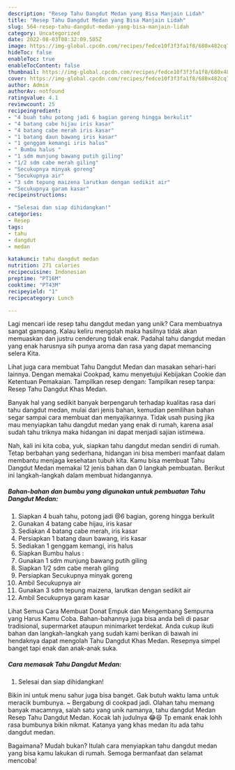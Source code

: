 ```yaml
---
description: "Resep Tahu Dangdut Medan yang Bisa Manjain Lidah"
title: "Resep Tahu Dangdut Medan yang Bisa Manjain Lidah"
slug: 564-resep-tahu-dangdut-medan-yang-bisa-manjain-lidah
category: Uncategorized
date: 2022-08-03T08:32:09.505Z
image: https://img-global.cpcdn.com/recipes/fedce10f3f3fa1f8/680x482cq70/tahu-dangdut-medan-foto-resep-utama.jpg
hideToc: false
enableToc: true
enableTocContent: false
thumbnail: https://img-global.cpcdn.com/recipes/fedce10f3f3fa1f8/680x482cq70/tahu-dangdut-medan-foto-resep-utama.jpg
cover: https://img-global.cpcdn.com/recipes/fedce10f3f3fa1f8/680x482cq70/tahu-dangdut-medan-foto-resep-utama.jpg
author: Admin
authorAv: notfound
ratingvalue: 4.1
reviewcount: 25
recipeingredient:
- "4 buah tahu potong jadi 6 bagian goreng hingga berkulit"
- "4 batang cabe hijau iris kasar"
- "4 batang cabe merah iris kasar"
- "1 batang daun bawang iris kasar"
- "1 genggam kemangi iris halus"
- " Bumbu halus "
- "1 sdm munjung bawang putih giling"
- "1/2 sdm cabe merah giling"
- "Secukupnya minyak goreng"
- "Secukupnya air"
- "3 sdm tepung maizena larutkan dengan sedikit air"
- "Secukupnya garam kasar"
recipeinstructions:

- "Selesai dan siap dihidangkan!"
categories:
- Resep
tags:
- tahu
- dangdut
- medan

katakunci: tahu dangdut medan 
nutrition: 271 calories
recipecuisine: Indonesian
preptime: "PT16M"
cooktime: "PT43M"
recipeyield: "1"
recipecategory: Lunch

---
```





Lagi mencari ide resep tahu dangdut medan yang unik? Cara membuatnya sangat gampang. Kalau keliru mengolah maka hasilnya tidak akan memuaskan dan justru cenderung tidak enak. Padahal tahu dangdut medan yang enak harusnya sih punya aroma dan rasa yang dapat memancing selera Kita.





Lihat juga cara membuat Tahu Dangdut Medan dan masakan sehari-hari lainnya. Dengan memakai Cookpad, kamu menyetujui Kebijakan Cookie dan Ketentuan Pemakaian. Tampilkan resep dengan: Tampilkan resep tanpa: Resep Tahu Dangdut Khas Medan.

Banyak hal yang sedikit banyak berpengaruh terhadap kualitas rasa dari tahu dangdut medan, mulai dari jenis bahan, kemudian pemilihan bahan segar sampai cara membuat dan menyajikannya. Tidak usah pusing jika mau menyiapkan tahu dangdut medan yang enak di rumah, karena asal sudah tahu triknya maka hidangan ini dapat menjadi sajian istimewa.






Nah, kali ini kita coba, yuk, siapkan tahu dangdut medan sendiri di rumah. Tetap berbahan yang sederhana, hidangan ini bisa memberi manfaat dalam membantu menjaga kesehatan tubuh kita. Kamu bisa membuat Tahu Dangdut Medan memakai 12 jenis bahan dan 0 langkah pembuatan. Berikut ini langkah-langkah dalam membuat hidangannya.

<!--inarticleads1-->

##### Bahan-bahan dan bumbu yang digunakan untuk pembuatan Tahu Dangdut Medan:

1. Siapkan 4 buah tahu, potong jadi @6 bagian, goreng hingga berkulit
1. Gunakan 4 batang cabe hijau, iris kasar
1. Sediakan 4 batang cabe merah, iris kasar
1. Persiapkan 1 batang daun bawang, iris kasar
1. Sediakan 1 genggam kemangi, iris halus
1. Siapkan  Bumbu halus :
1. Gunakan 1 sdm munjung bawang putih giling
1. Siapkan 1/2 sdm cabe merah giling
1. Persiapkan Secukupnya minyak goreng
1. Ambil Secukupnya air
1. Gunakan 3 sdm tepung maizena, larutkan dengan sedikit air
1. Ambil Secukupnya garam kasar


Lihat Semua Cara Membuat Donat Empuk dan Mengembang Sempurna yang Harus Kamu Coba. Bahan-bahannya juga bisa anda beli di pasar tradisional, supermarket ataupun minimarket terdekat. Anda cukup ikuti bahan dan langkah-langkah yang sudah kami berikan di bawah ini hendaknya dapat mengolah Tahu Dangdut Khas Medan. Resepnya simpel banget tapi enak dan anak-anak suka. 

<!--inarticleads2-->

##### Cara memasak Tahu Dangdut Medan:


1. Selesai dan siap dihidangkan!

Bikin ini untuk menu sahur juga bisa banget. Gak butuh waktu lama untuk meracik bumbunya. ~ Bergabung di cookpad jadi. Olahan tahu memang banyak macamnya, salah satu yang unik namanya, tahu dangdut Medan Resep Tahu Dangdut Medan. Kocak lah judulnya 😂😆 Tp emank enak lohh rasa bumbunya bikin nikmat. Katanya yang khas medan itu ada tahu dangdut medan. 

Bagaimana? Mudah bukan? Itulah cara menyiapkan tahu dangdut medan yang bisa kamu lakukan di rumah. Semoga bermanfaat dan selamat mencoba!

